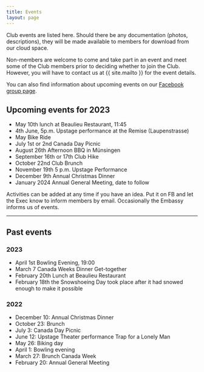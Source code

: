 ```yaml
---
title: Events
layout: page
---
```


Club events are listed here. 
Should there be any documentation (photos, descriptions), they will be made available to members for download from our cloud space.

Non-members are welcome to come and take part in an event and meet some of the Club members prior to deciding whether to join the Club. 
However, you will have to contact us at {{ site.mailto }} for the event details.

You can also find information about upcoming events on our [Facebook group page](https://www.facebook.com/groups/canadaclubberne/).

## Upcoming events for 2023

- May 10th lunch at Beaulieu Restaurant, 11:45
- 4th June, 5p.m. Upstage performance at the Remise (Laupenstrasse)
- May Bike Ride
- July 1st or 2nd Canada Day Picnic
- August 26th Afternoon BBQ in Münsingen
- September 16th or 17th Club Hike
- October 22nd Club Brunch
- November 19th 5 p.m. Upstage Performance
- December 9th Annual Christmas Dinner
- January 2024 Annual General Meeting, date to follow

Activities can be added at any time if you have an idea. 
Put it on FB and let the Exec know to inform members by email.
Occasionally the Embassy informs us of events.

---
## Past events

### 2023

- April 1st Bowling Evening, 19:00
- March 7 Canada Weeks Dinner Get-together
- February 20th Lunch at Beaulieu Restaurant
- February 18th the Snowshoeing Day took place after it had snowed enough to make it possible

### 2022

- December 10: Annual Christmas Dinner
- October 23: Brunch
- July 3: Canada Day Picnic
- June 12: Upstage Theater performance Trap for a Lonely Man
- May 26: Biking day
- April 1: Bowling evening
- March 27: Brunch Canada Week
- February 20: Annual General Meeting
